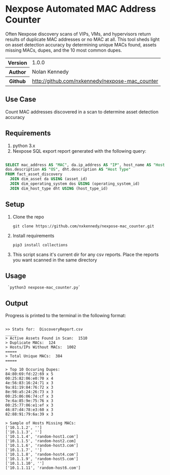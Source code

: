 
# Nexpose Automated MAC Address Counter

Often Nexpose discovery scans of VIPs, VMs, and hypervisors return results of
duplicate MAC addresses or no MAC at all. This tool sheds light on asset detection accuracy by determining unique MACs found, assets missing MACs, dupes, and the
10 most common dupes.

<table>
    <tr>
        <th>Version</th>
        <td>1.0.0</td>
    </tr>
    <tr>
       <th>Author</th>
       <td>Nolan Kennedy
    </tr>
    <tr>
        <th>Github</th>
        <td><a href="http://github.com/nxkennedy/nexpose-mac_counter">http://github.com/nxkennedy/nexpose-mac_counter</a></td>
    </tr>
</table>

## Use Case

Count MAC addresses discovered in a scan to determine asset detection accuracy

## Requirements
1. python 3.x
2. Nexpose SQL export report generated with the following query:
```sql

SELECT mac_address AS "MAC", da.ip_address AS "IP", host_name AS "Host Name",
dos.description AS "OS", dht.description AS "Host Type"
FROM fact_asset_discovery
  JOIN dim_asset da USING (asset_id)
  JOIN dim_operating_system dos USING (operating_system_id)
  JOIN dim_host_type dht USING (host_type_id)

```

## Setup
1. Clone the repo

    `git clone https://github.com/nxkennedy/nexpose-mac_counter.git`

2. Install requirements

    `pip3 install collections`

3. This script scans it's current dir for any csv reports. Place the reports you
want scanned in the same directory

## Usage

     `python3 nexpose-mac_counter.py`

## Output
Progress is printed to the terminal in the following format:

```

>> Stats for:  DiscoveryReport.csv
_____
> Active Assets Found in Scan:  1510
> Duplicate MACs:  124
> Hosts/IPs Without MACs:  1002
=====
> Total Unique MACs:  384
=====

> Top 10 Occuring Dupes:
84:80:69:fd:22:69 x 5
00:25:82:06:e0:70 x 4
4e:56:83:16:24:71 x 3
9a:81:19:84:76:72 x 3
8e:98:a5:24:26:73 x 3
00:25:86:06:74:cf x 3
7e:6a:85:9e:75:76 x 3
00:25:77:06:e1:ef x 3
46:87:d4:78:e3:60 x 3
82:88:91:79:6a:39 x 3

> Sample of Hosts Missing MACs:
['10.1.1.2', '']
['10.1.1.3', '']
['10.1.1.4', 'random-host1.com']
['10.1.1.5', 'random-host2.com]
['10.1.1.6', 'random-host3.com']
['10.1.1.7', '']
['10.1.1.8', 'random-host4.com']
['10.1.1.9', 'random-host5.com']
['10.1.1.10', '']
['10.1.1.11', 'random-host6.com']

```

